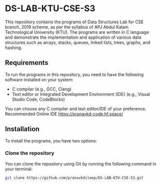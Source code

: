 # DS-LAB-KTU-CSE-S3

This repository contains the programs of Data Structures Lab for CSE branch, 2019 scheme, as per the syllabus of APJ Abdul Kalam Technological University (KTU). The programs are written in C language and demonstrate the implementation and application of various data structures such as arrays, stacks, queues, linked lists, trees, graphs, and hashing.

## Requirements

To run the programs in this repository, you need to have the following software installed on your system:

- C compiler (e.g., GCC, Clang)
- Text editor or Integrated Development Environment (IDE) (e.g., Visual Studio Code, CodeBlocks)

You can choose any C compiler and text editor/IDE of your preference.
Recommended Online IDE https://pranavkd-code.hf.space/

## Installation

To install the programs, you have two options:

### Clone the repository

You can clone the repository using Git by running the following command in your terminal:

```bash
git clone https://github.com/pranavkdileep/DS-LAB-KTU-CSE-S3.git
